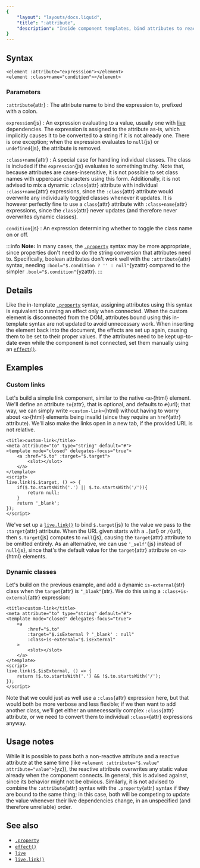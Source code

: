 ```yaml
---
{
	"layout": "layouts/docs.liquid",
	"title": ":attribute",
	"description": "Inside component templates, bind attributes to reactive expressions by prefixing the attribute name with a colon."
}
---
```


## Syntax

```yz
<element :attribute="expresssion"></element>
<element :class+name="condition"></element>
```

### Parameters

`:attribute`{attr}
: The attribute name to bind the expression to, prefixed with a colon.

`expression`{js}
: An expression evaluating to a value, usually one with [live](/docs/live/) dependencies. The expression is assigned to the attribute as-is, which implicitly causes it to be converted to a string if it is not already one. There is one exception; when the expression evaluates to `null`{js} or `undefined`{js}, the attribute is removed.

`:class+name`{attr}
: A special case for handling individual classes. The class is included if the `expression`{js} evaluates to something truthy. Note that, because attributes are cases-insensitive, it is not possible to set class names with uppercase characters using this form. Additionally, it is not advised to mix a dynamic `:class`{attr} attribute with individual `:class+name`{attr} expressions, since the `:class`{attr} attribute would overwrite any individually toggled classes whenever it updates. It is however perfectly fine to use a `class`{attr} attribute with `:class+name`{attr} expressions, since the `class`{attr} never updates (and therefore never overwrites dynamic classes).

`condition`{js}
: An expression determining whether to toggle the class name on or off.

:::info
**Note:** In many cases, the [`.property`](/docs/components/template/properties/) syntax may be more appropriate, since properties don't need to do the string conversion that attributes need to. Specifically, boolean attributes don't work well with the `:attribute`{attr} syntax, needing `:bool="$.condition ? '' : null"`{yzattr} compared to the simpler `.bool="$.condition"`{yzattr}.
:::

## Details

Like the in-template [`.property`](/docs/components/template/properties/) syntax, assigning attributes using this syntax is equivalent to running an effect only when connected. When the custom element is disconnected from the DOM, attributes bound using this in-template syntax are not updated to avoid unnecessary work. When inserting the element back into the document, the effects are set up again, causing them to be set to their proper values. If the attributes need to be kept up-to-date even while the component is not connected, set them manually using an [`effect()`](/docs/effect/).

## Examples

### Custom links

Let's build a simple link component, similar to the native `<a>`{html} element. We'll define an attribute `to`{attr}, that is optional, and defaults to `#`{url}; that way, we can simply write `<custom-link>`{html} without having to worry about `<a>`{html} elements being invalid (since they require an `href`{attr} attribute). We'll also make the links open in a new tab, if the provided URL is not relative.

```yz
<title>custom-link</title>
<meta attribute="to" type="string" default="#">
<template mode="closed" delegates-focus="true">
	<a :href="$.to" :target="$.target">
		<slot></slot>
	</a>
</template>
<script>
live.link($.$target, () => {
	if($.to.startsWith('.') || $.to.startsWith('/')){
		return null;
	}
	return '_blank';
});
</script>
```

We've set up a [`live.link()`](/docs/live/link/) to bind `$.target`{js} to the value we pass to the `:target`{attr} attribute. When the URL given starts with a `.`{url} or `/`{url}, then `$.target`{js} computes to `null`{js}, causing the `target`{attr} attribute to be omitted entirely. As an alternative, we can use `'_self'`{js} instead of `null`{js}, since that's the default value for the `target`{attr} attribute on `<a>`{html} elements.

### Dynamic classes

Let's build on the previous example, and add a dynamic `is-external`{str} class when the `target`{attr} is `"_blank"`{str}. We do this using a `:class+is-external`{attr} expression:

```yz
<title>custom-link</title>
<meta attribute="to" type="string" default="#">
<template mode="closed" delegates-focus="true">
	<a
		:href="$.to"
		:target="$.isExternal ? '_blank' : null"
		:class+is-external="$.isExternal"
	>
		<slot></slot>
	</a>
</template>
<script>
live.link($.$isExternal, () => {
	return !$.to.startsWith('.') && !$.to.startsWith('/');
});
</script>
```

Note that we could just as well use a `:class`{attr} expression here, but that would both be more verbose and less flexible; if we then want to add another class, we'll get either an unnecessarily complex `:class`{attr} attribute, or we need to convert them to individual `:class+`{attr} expressions anyway.

## Usage notes

While it is possible to pass both a non-reactive attribute and a reactive attribute at the same time (like `<element :attribute="$.value" attribute="value">`{yz}), the reactive attribute overwrites any static value already when the component connects. In general, this is advised against, since its behavior might not be obvious. Similarly, it is not advised to combine the `:attribute`{attr} syntax with the `.property`{attr} syntax if they are bound to the same thing; in this case, both will be competing to update the value whenever their live dependencies change, in an unspecified (and therefore unreliable) order.

## See also

- [`.property`](/docs/components/template/properties/)
- [`effect()`](/docs/effect/)
- [`live`](/docs/live/)
- [`live.link()`](/docs/live/link/)
